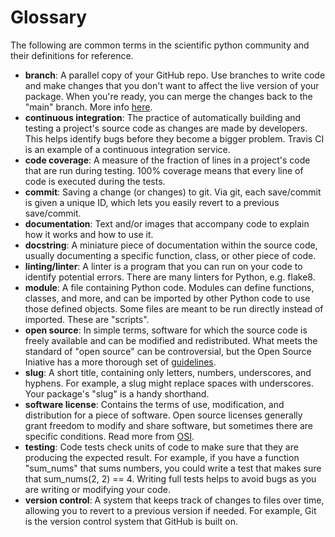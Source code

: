 # Glossary

The following are common terms in the scientific python community and their
definitions for reference.

* **branch**: A parallel copy of your GitHub repo. Use branches to write code and make changes that you don't want to affect the live version of your package. When you're ready, you can merge the changes back to the "main" branch. More info [here](https://help.github.com/articles/about-branches/).
* **continuous integration**: The practice of automatically building and testing a project's source code as changes are made by developers. This helps identify bugs before they become a bigger problem. Travis CI is an example of a continuous integration service.
* **code coverage**: A measure of the fraction of lines in a project's code that are run during testing. 100% coverage means that every line of code is executed during the tests.
* **commit**: Saving a change (or changes) to git. Via git, each save/commit is given a unique ID, which lets you easily revert to a previous save/commit.
* **documentation**: Text and/or images that accompany code to explain how it works and how to use it.
* **docstring**: A miniature piece of documentation within the source code, usually documenting a specific function, class, or other piece of code.
* **linting/linter**: A linter is a program that you can run on your code to identify potential errors. There are many linters for Python, e.g. flake8.
* **module**: A file containing Python code. Modules can define functions, classes, and more, and can be imported by other Python code to use those defined objects. Some files are meant to be run directly instead of imported. These are "scripts".
* **open source**: In simple terms, software for which the source code is freely available and can be modified and redistributed. What meets the standard of "open source" can be controversial, but the Open Source Iniative has a more thorough set of [guidelines](https://opensource.org/osd-annotated).
* **slug**: A short title, containing only letters, numbers, underscores, and hyphens. For example, a slug might replace spaces with underscores. Your package's "slug" is a handy shorthand.
* **software license**: Contains the terms of use, modification, and distribution for a piece of software. Open source licenses generally grant freedom to modify and share software, but sometimes there are specific conditions. Read more from [OSI](https://opensource.org/licenses).
* **testing**: Code tests check units of code to make sure that they are producing the expected result. For example, if you have a function "sum_nums" that sums numbers, you could write a test that makes sure that sum_nums(2, 2) == 4. Writing full tests helps to avoid bugs as you are writing or modifying your code.
* **version control**: A system that keeps track of changes to files over time, allowing you to revert to a previous version if needed. For example, Git is the version control system that GitHub is built on.
